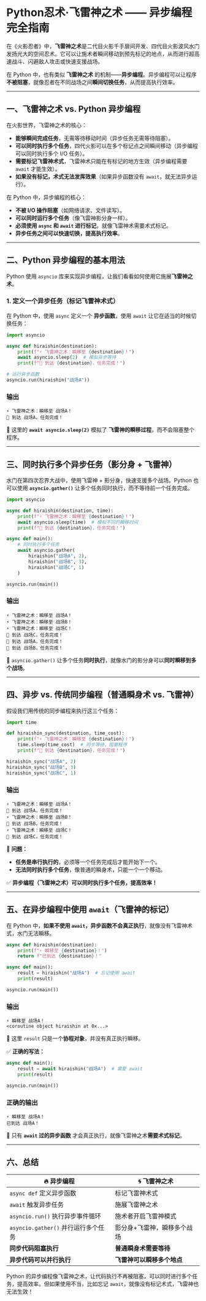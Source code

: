 # Python忍术·飞雷神之术 —— 异步编程完全指南

在《火影忍者》中，**飞雷神之术**是二代目火影千手扉间开发、四代目火影波风水门发扬光大的空间忍术。它可以让施术者瞬间移动到预先标记的地点，从而进行超高速战斗、闪避敌人攻击或快速支援战场。

在 Python 中，也有类似 **飞雷神之术** 的机制——**异步编程**。异步编程可以让程序**不被阻塞**，就像忍者在不同战场之间**瞬间切换任务**，从而提高执行效率。

---

## **一、飞雷神之术 vs. Python 异步编程**

在火影世界，飞雷神之术的核心：

- **能够瞬间完成任务**，无需等待移动时间（异步任务无需等待阻塞）。
- **可以同时执行多个任务**，四代火影可以在多个标记点之间瞬间移动（异步编程可以同时执行多个 I/O 任务）。
- **需要标记飞雷神术式**，飞雷神术只能在有标记的地方生效（异步编程需要 `await` 才能生效）。
- **如果没有标记，术式无法发挥效果**（如果异步函数没有 `await`，就无法异步运行）。

在 Python 中，异步编程的核心：

- **不被 I/O 操作阻塞**（如网络请求、文件读写）。
- **可以同时运行多个任务**（像飞雷神影分身一样）。
- **必须使用 `async` 和 `await` 进行标记**，就像飞雷神术需要术式标记。
- **异步任务之间可以快速切换，提高执行效率**。

---

## **二、Python 异步编程的基本用法**

Python 使用 `asyncio` 库来实现异步编程，让我们看看如何使用它施展**飞雷神之术**。

### **1. 定义一个异步任务（标记飞雷神术式）**

在 Python 中，使用 `async` 定义一个 **异步函数**，使用 `await` 让它在适当的时候切换任务：

```python
import asyncio

async def hiraishin(destination):
    print(f"⚡ 飞雷神之术：瞬移至 {destination}！")
    await asyncio.sleep(2)  # 模拟异步等待
    print(f"🏁 到达 {destination}，任务完成！")

# 运行异步函数
asyncio.run(hiraishin("战场A"))
```

### **输出**

```
⚡ 飞雷神之术：瞬移至 战场A！
🏁 到达 战场A，任务完成！
```

🔹 这里的 **`await asyncio.sleep(2)`** 模拟了 **飞雷神的瞬移过程**，而不会阻塞整个程序。

---

## **三、同时执行多个异步任务（影分身 + 飞雷神）**

水门在第四次忍界大战中，使用飞雷神 + 影分身，快速支援多个战场。Python 也可以使用 **`asyncio.gather()`** 让多个任务同时执行，而不等待前一个任务完成。

```python
import asyncio

async def hiraishin(destination, time):
    print(f"⚡ 飞雷神之术：瞬移至 {destination}！")
    await asyncio.sleep(time)  # 模拟不同的瞬移时间
    print(f"🏁 到达 {destination}，任务完成！")

async def main():
    # 同时执行多个任务
    await asyncio.gather(
        hiraishin("战场A", 2),
        hiraishin("战场B", 3),
        hiraishin("战场C", 1)
    )

asyncio.run(main())
```

### **输出**

```
⚡ 飞雷神之术：瞬移至 战场A！
⚡ 飞雷神之术：瞬移至 战场B！
⚡ 飞雷神之术：瞬移至 战场C！
🏁 到达 战场C，任务完成！
🏁 到达 战场A，任务完成！
🏁 到达 战场B，任务完成！
```

🔹 `asyncio.gather()` 让多个任务**同时执行**，就像水门的影分身可以**同时瞬移到多个战场**。

---

## **四、异步 vs. 传统同步编程（普通瞬身术 vs. 飞雷神）**

假设我们用传统的同步编程来执行这三个任务：

```python
import time

def hiraishin_sync(destination, time_cost):
    print(f"⚡ 飞雷神之术：瞬移至 {destination}！")
    time.sleep(time_cost)  # 同步等待，阻塞程序
    print(f"🏁 到达 {destination}，任务完成！")

hiraishin_sync("战场A", 2)
hiraishin_sync("战场B", 3)
hiraishin_sync("战场C", 1)
```

### **输出**

```
⚡ 飞雷神之术：瞬移至 战场A！
🏁 到达 战场A，任务完成！
⚡ 飞雷神之术：瞬移至 战场B！
🏁 到达 战场B，任务完成！
⚡ 飞雷神之术：瞬移至 战场C！
🏁 到达 战场C，任务完成！
```

🔹 **问题：**

- **任务是串行执行的**，必须等一个任务完成后才能开始下一个。
- **无法同时执行多个任务**，像普通的瞬身术，只能一个一个移动。

✅ **异步编程（飞雷神之术）可以同时执行多个任务，提高效率！**

---

## **五、在异步编程中使用 `await`（飞雷神的标记）**

在 Python 中，**如果不使用 `await`，异步函数不会真正执行**，就像没有飞雷神术式，水门无法瞬移。

```python
async def hiraishin(destination):
    print(f"⚡ 瞬移至 {destination}！")
    return f"已到达 {destination}！"

async def main():
    result = hiraishin("战场A")  # 忘记使用 await
    print(result)

asyncio.run(main())
```

### **输出**

```
⚡ 瞬移至 战场A！
<coroutine object hiraishin at 0x...>
```

🔹 这里 `result` 只是一个**协程对象**，并没有真正执行瞬移。

✅ **正确的写法：**

```python
async def main():
    result = await hiraishin("战场A")  # 需要 await
    print(result)

asyncio.run(main())
```

### **正确的输出**

```
⚡ 瞬移至 战场A！
已到达 战场A！
```

🔹 只有 **`await` 过的异步函数** 才会真正执行，就像飞雷神之术**需要术式标记**。

---

## **六、总结**

| 🔥 异步编程                           | 🌀 飞雷神之术                    |
| ------------------------------------- | -------------------------------- |
| `async def` 定义异步函数            | 标记飞雷神术式                   |
| `await` 触发异步任务                | 施展飞雷神之术                   |
| `asyncio.run()` 执行异步事件循环    | 施术者开启飞雷神模式             |
| `asyncio.gather()` 并行运行多个任务 | 影分身+飞雷神，瞬移多个战场      |
| **同步代码阻塞执行**            | **普通瞬身术需要等待**     |
| **异步代码可以并行执行**        | **飞雷神可以瞬移多个地点** |

Python 的异步编程像飞雷神之术，让代码执行不再被阻塞，可以同时进行多个任务，提高效率。但如果使用不当，比如忘记 `await`，就像没有标记术式，飞雷神也无法生效！
